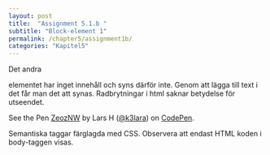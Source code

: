 ```yaml
---
layout: post
title:  "Assignment 5.1.b "
subtitle: "Block-element 1"
permalink: /chapter5/assignment1b/
categories: "Kapitel5"
---
```

Det andra <section> elementet har inget innehåll och syns därför inte. Genom att lägga till text i det får man det att synas. Radbrytningar i html saknar betydelse för utseendet.
<p data-height="310" data-theme-id="light" data-slug-hash="ZeozNW" data-default-tab="html,result" data-user="k3lara" data-embed-version="2" data-pen-title="ZeozNW" class="codepen">See the Pen <a href="https://codepen.io/k3lara/pen/ZeozNW/">ZeozNW</a> by Lars H (<a href="http://codepen.io/k3lara">@k3lara</a>) on <a href="http://codepen.io">CodePen</a>.</p>
<script async src="https://production-assets.codepen.io/assets/embed/ei.js"></script>
<figcaption>Semantiska taggar färglagda med CSS. Observera att endast HTML koden i body-taggen visas.</figcaption>
